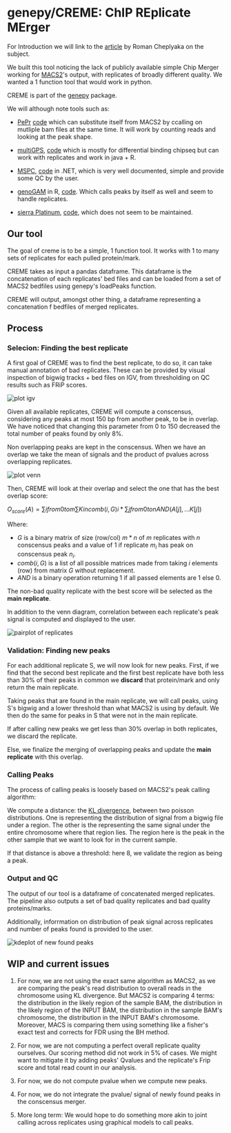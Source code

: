 # genepy/CREME: ChIP REplicate MErger

For Introduction we will link to the [article](https://ro-che.info/articles/2018-07-11-chip-seq-consensus) by Roman Cheplyaka on the subject.

We built this tool noticing the lack of publicly available simple Chip Merger working for [MACS2](https://github.com/macs3-project/MACS)'s output, with replicates of broadly different quality. We wanted a 1 function tool that would work in python.

CREME is part of the [genepy](https://github.com/broadinstitute/GenePy) package.

We will although note tools such as:
- [PePr](https://pubmed.ncbi.nlm.nih.gov/24894502/) [code](https://github.com/shawnzhangyx/PePr) which can substitute itself from MACS2 by ccalling on mutliple bam files at the same time. It will work by counting reads and looking at the peak shape.
- [multiGPS](https://journals.plos.org/ploscompbiol/article?id=10.1371/journal.pcbi.1003501), [code](https://github.com/seqcode/multigps) which is mostly  for differential binding chipseq but can work with replicates and work in java + R. 
- [MSPC](https://academic.oup.com/bioinformatics/article/31/17/2761/183989), [code](https://github.com/Genometric/MSPC) in .NET, which is very well documented, simple and provide some QC by the user.

- [genoGAM](https://bmcbioinformatics.biomedcentral.com/articles/10.1186/s12859-018-2238-7) in R, [code](https://github.com/gstricker/GenoGAM). Which calls peaks by itself as well and seem to handle replicates.

- [sierra Platinum](https://www.ncbi.nlm.nih.gov/pmc/articles/PMC5025614/), [code](https://github.com/sierraplatinum/sierra), which does not seem to be maintained.

## Our tool

The goal of creme is to be a simple, 1 function tool. It works with 1 to many sets of replicates for each pulled protein/mark.

CREME takes as input a pandas dataframe. This dataframe is the concatenation of each replicates' bed files and can be loaded from a set of MACS2 bedfiles using genepy's loadPeaks function.

CREME will output, amongst other thing, a dataframe representing a concatenation f bedfiles of merged replicates.

## Process

### Selecion: Finding the best replicate

A first goal of CREME was to find the best replicate, to do so, it can take manual annotation of bad replicates. These can be provided by visual inspection of bigwig tracks + bed files on IGV, from thresholding on QC results such as FRiP scores.

![plot igv](igv-app-MED1-zoom.png)

Given all available replicates, CREME will compute a conscensus, considering any peaks at most 150 bp from another peak, to be in overlap. We have noticed that changing this parameter from 0 to 150 decreased the total number of peaks found by only 8%.

Non overlapping peaks are kept in the conscensus. When we have an overlap we take the mean of signals and the product of pvalues across overlapping replicates.

![plot venn](MED1_before_venn_venn.png)

Then, CREME will look at their overlap and select the one that has the best overlap score:

$O_{score}(A) = \sum{i from 0 to m} \sum{K in comb(i, G)} i * \sum {j from 0 to n}  AND(A[j],...K[j])$

Where:
- $G$ is a binary matrix of size (row/col) $m*n$ of $m$ replicates with $n$ conscensus peaks and a value of 1 if replicate $m_i$ has peak on conscensus peak $n_i$.
- $comb(i, G)$ is a list of all possible matrices made from taking $i$ elements (row) from matrix $G$ without replacement.
- $AND$ is a binary operation returning 1 if all passed elements are 1 else 0.

The non-bad quality replicate with the best score will be selected as the __main replicate__.

In addition to the venn diagram, correlation between each replicate's peak signal is computed and displayed to the user.

![pairplot of replicates](MED1_before_pairplot.png)

### Validation: Finding new peaks

For each additional replicate S, we will now look for new peaks. 
First, if we find that the second best replicate and the first best replicate have both less than 30% of their peaks in common we __discard__ that protein/mark and only return the main replicate.

Taking peaks that are found in the main replicate, we will call peaks, using S's bigwig and a lower threshold than what MACS2 is using by default. We then do the same for peaks in S that were not in the main replicate.

If after calling new peaks we get less than 30% overlap in both replicates, we discard the replicate.

Else, we finalize the merging of overlapping peaks and update the __main replicate__ with this overlap.

### Calling Peaks

The process of calling peaks is loosely based on MACS2's peak calling algorithm:

We compute a distance: the [KL divergence](https://en.wikipedia.org/wiki/Kullback%E2%80%93Leibler_divergence), between two poisson distributions. One is representing the distribution of signal from a bigwig file under a region. The other is the representing the same signal under the entire chromosome where that region lies. The region here is the peak in the other sample that we want to look for in the current sample.

If that distance is above a threshold: here 8, we validate the region as being a peak.

### Output and QC

The output of our tool is a dataframe of concatenated merged replicates. The pipeline also outputs a set of bad quality replicates and bad quality proteins/marks.

Additionally, inforrmation on distribution of peak signal across replicates and number of peaks found is provided to the user.

![kdeplot of new found peaks](MED1_new_found_peaks_kdeplot.png)

## WIP and current issues

1. For now, we are not using the exact same algorithm as MACS2, as we are comparing the peak's read distribution to overall reads in the chromosome using KL divergence. But MACS2 is comparing 4 terms: the distribution in the likely region of the sample BAM, the distribution in the likely region of the INPUT BAM, the distribution in the sample BAM's chromosome, the distribution in the INPUT BAM's chromosome. Moreover, MACS is comparing them using something like a fisher's exact test and corrects for FDR using the BH method.

2. For now, we are not computing a perfect overall replicate quality ourselves. Our  scoring method did not work in 5% of cases. We might want to mitigate it by adding peaks' Qvalues and the replicate's Frip score and total read count in our analysis.

3. For now, we do not compute pvalue when we compute new peaks.

4. For now, we do not integrate the pvalue/ signal of newly found peaks in the conscensus merger.  

5. More long term: We would hope to do something more akin to joint calling across replicates using graphical models to call peaks.
